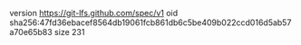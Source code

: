 version https://git-lfs.github.com/spec/v1
oid sha256:47fd36ebacef8564db19061fcb861db6c5be409b022ccd016d5ab57a70e65b83
size 231
